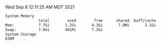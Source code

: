 Wed Sep  8 12:11:25 AM MDT 2021
```bash
System Memory
               total        used        free      shared  buff/cache   available
Mem:           7.7Gi       1.2Gi       4.3Gi       7.0Mi       2.1Gi       6.1Gi
Swap:          7.6Gi       401Mi       7.3Gi
System Storage
638M	.
```
```bash
